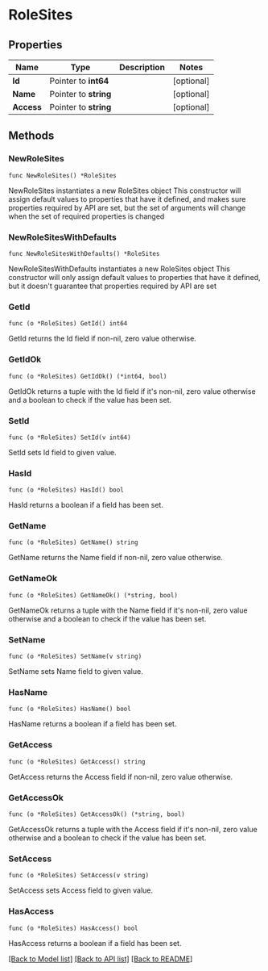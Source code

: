 # RoleSites

## Properties

Name | Type | Description | Notes
------------ | ------------- | ------------- | -------------
**Id** | Pointer to **int64** |  | [optional] 
**Name** | Pointer to **string** |  | [optional] 
**Access** | Pointer to **string** |  | [optional] 

## Methods

### NewRoleSites

`func NewRoleSites() *RoleSites`

NewRoleSites instantiates a new RoleSites object
This constructor will assign default values to properties that have it defined,
and makes sure properties required by API are set, but the set of arguments
will change when the set of required properties is changed

### NewRoleSitesWithDefaults

`func NewRoleSitesWithDefaults() *RoleSites`

NewRoleSitesWithDefaults instantiates a new RoleSites object
This constructor will only assign default values to properties that have it defined,
but it doesn't guarantee that properties required by API are set

### GetId

`func (o *RoleSites) GetId() int64`

GetId returns the Id field if non-nil, zero value otherwise.

### GetIdOk

`func (o *RoleSites) GetIdOk() (*int64, bool)`

GetIdOk returns a tuple with the Id field if it's non-nil, zero value otherwise
and a boolean to check if the value has been set.

### SetId

`func (o *RoleSites) SetId(v int64)`

SetId sets Id field to given value.

### HasId

`func (o *RoleSites) HasId() bool`

HasId returns a boolean if a field has been set.

### GetName

`func (o *RoleSites) GetName() string`

GetName returns the Name field if non-nil, zero value otherwise.

### GetNameOk

`func (o *RoleSites) GetNameOk() (*string, bool)`

GetNameOk returns a tuple with the Name field if it's non-nil, zero value otherwise
and a boolean to check if the value has been set.

### SetName

`func (o *RoleSites) SetName(v string)`

SetName sets Name field to given value.

### HasName

`func (o *RoleSites) HasName() bool`

HasName returns a boolean if a field has been set.

### GetAccess

`func (o *RoleSites) GetAccess() string`

GetAccess returns the Access field if non-nil, zero value otherwise.

### GetAccessOk

`func (o *RoleSites) GetAccessOk() (*string, bool)`

GetAccessOk returns a tuple with the Access field if it's non-nil, zero value otherwise
and a boolean to check if the value has been set.

### SetAccess

`func (o *RoleSites) SetAccess(v string)`

SetAccess sets Access field to given value.

### HasAccess

`func (o *RoleSites) HasAccess() bool`

HasAccess returns a boolean if a field has been set.


[[Back to Model list]](../README.md#documentation-for-models) [[Back to API list]](../README.md#documentation-for-api-endpoints) [[Back to README]](../README.md)


